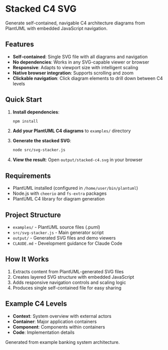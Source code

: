 # Stacked C4 SVG

Generate self-contained, navigable C4 architecture diagrams from PlantUML with embedded JavaScript navigation.

## Features

- **Self-contained**: Single SVG file with all diagrams and navigation
- **No dependencies**: Works in any SVG-capable viewer or browser  
- **Responsive**: Adapts to viewport size with intelligent scaling
- **Native browser integration**: Supports scrolling and zoom
- **Clickable navigation**: Click diagram elements to drill down between C4 levels

## Quick Start

1. **Install dependencies**:
   ```bash
   npm install
   ```

2. **Add your PlantUML C4 diagrams** to `examples/` directory

3. **Generate the stacked SVG**:
   ```bash
   node src/svg-stacker.js
   ```

4. **View the result**: Open `output/stacked-c4.svg` in your browser

## Requirements

- PlantUML installed (configured in `/home/user/bin/plantuml`)
- Node.js with `cheerio` and `fs-extra` packages
- PlantUML C4 library for diagram generation

## Project Structure

- `examples/` - PlantUML source files (.puml)
- `src/svg-stacker.js` - Main generator script
- `output/` - Generated SVG files and demo viewers
- `CLAUDE.md` - Development guidance for Claude Code

## How It Works

1. Extracts content from PlantUML-generated SVG files
2. Creates layered SVG structure with embedded JavaScript
3. Adds responsive navigation controls and scaling logic
4. Produces single self-contained file for easy sharing

## Example C4 Levels

- **Context**: System overview with external actors
- **Container**: Major application containers  
- **Component**: Components within containers
- **Code**: Implementation details

Generated from example banking system architecture.